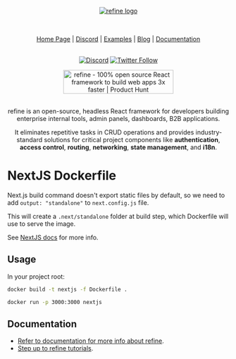 <div align="center" style="margin: 30px;">
  <a href="https://refine.dev">
    <img alt="refine logo" src="https://refine.ams3.cdn.digitaloceanspaces.com/readme/refine-readme-banner.png">
  </a>
</div>

<br/>

<div align="center">
  <a href="https://refine.dev">Home Page</a> |
  <a href="https://discord.gg/refine">Discord</a> |
  <a href="https://refine.dev/examples/">Examples</a> |
  <a href="https://refine.dev/blog/">Blog</a> |
  <a href="https://refine.dev/docs/">Documentation</a>

<br/>
<br/>

[![Discord](https://img.shields.io/discord/837692625737613362.svg?label=&logo=discord&logoColor=ffffff&color=7389D8&labelColor=6A7EC2)](https://discord.gg/refine)
[![Twitter Follow](https://img.shields.io/twitter/follow/refine_dev?style=social)](https://twitter.com/refine_dev)

<a href="https://www.producthunt.com/posts/refine-3?utm_source=badge-top-post-badge&utm_medium=badge&utm_souce=badge-refine&#0045;3" target="_blank"><img src="https://api.producthunt.com/widgets/embed-image/v1/top-post-badge.svg?post_id=362220&theme=light&period=daily" alt="refine - 100&#0037;&#0032;open&#0032;source&#0032;React&#0032;framework&#0032;to&#0032;build&#0032;web&#0032;apps&#0032;3x&#0032;faster | Product Hunt" style="width: 250px; height: 54px;" width="250" height="54" /></a>

</div>

<br/>

<div align="center">refine is an open-source, headless React framework for developers building enterprise internal tools, admin panels, dashboards, B2B applications.

<br/>

It eliminates repetitive tasks in CRUD operations and provides industry-standard solutions for critical project components like **authentication**, **access control**, **routing**, **networking**, **state management**, and **i18n**.

</div>

# NextJS Dockerfile

Next.js build command doesn't export static files by default, so we need to add `output: "standalone"` to `next.config.js` file.

This will create a `.next/standalone` folder at build step, which Dockerfile will use to serve the image.

See [NextJS docs](https://nextjs.org/docs/pages/api-reference/next-config-js/output#automatically-copying-traced-files) for more info.

## Usage

In your project root:

```bash
docker build -t nextjs -f Dockerfile .

docker run -p 3000:3000 nextjs
```

## Documentation

- [Refer to documentation for more info about refine](https://refine.dev/docs/).
- [Step up to refine tutorials](https://refine.dev/docs/tutorial/introduction/index/).
